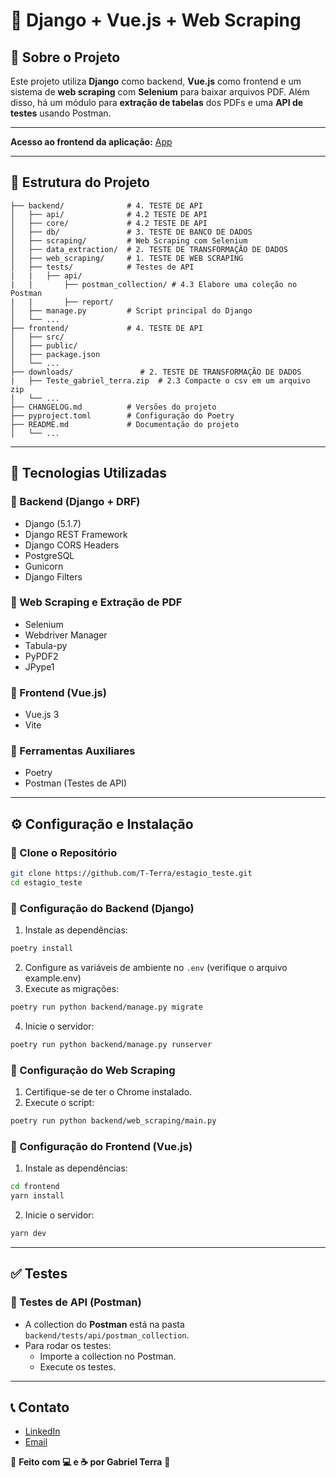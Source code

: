 # 📌 Django + Vue.js + Web Scraping

## 📝 Sobre o Projeto
Este projeto utiliza **Django** como backend, **Vue.js** como frontend e um sistema de **web scraping** com **Selenium** para baixar arquivos PDF. Além disso, há um módulo para **extração de tabelas** dos PDFs e uma **API de testes** usando Postman.

---

**Acesso ao frontend da aplicação:** [App](https://estagio-teste-five.vercel.app/)

---

## 📂 Estrutura do Projeto
```
├── backend/              # 4. TESTE DE API
│   ├── api/              # 4.2 TESTE DE API
│   ├── core/             # 4.2 TESTE DE API
│   ├── db/               # 3. TESTE DE BANCO DE DADOS
│   ├── scraping/         # Web Scraping com Selenium
│   ├── data_extraction/  # 2. TESTE DE TRANSFORMAÇÃO DE DADOS
│   ├── web_scraping/     # 1. TESTE DE WEB SCRAPING
│   ├── tests/            # Testes de API
|   |   ├── api/
|   |       ├── postman_collection/ # 4.3 Elabore uma coleção no Postman
|   |       ├── report/
│   ├── manage.py         # Script principal do Django
│   └── ...
├── frontend/             # 4. TESTE DE API
│   ├── src/
│   ├── public/
│   ├── package.json
│   └── ...
├── downloads/               # 2. TESTE DE TRANSFORMAÇÃO DE DADOS
|   ├── Teste_gabriel_terra.zip  # 2.3 Compacte o csv em um arquivo zip
│   └── ...
├── CHANGELOG.md          # Versões do projeto
├── pyproject.toml        # Configuração do Poetry
├── README.md             # Documentação do projeto
│   └── ...
```

---

## 🚀 Tecnologias Utilizadas
### 🔹 Backend (Django + DRF)
- Django (5.1.7)
- Django REST Framework
- Django CORS Headers
- PostgreSQL
- Gunicorn
- Django Filters

### 🔹 Web Scraping e Extração de PDF
- Selenium
- Webdriver Manager
- Tabula-py
- PyPDF2
- JPype1

### 🔹 Frontend (Vue.js)
- Vue.js 3
- Vite

### 🔹 Ferramentas Auxiliares
- Poetry 
- Postman (Testes de API)

---

## ⚙️ Configuração e Instalação
### 🔹 Clone o Repositório
```bash
git clone https://github.com/T-Terra/estagio_teste.git
cd estagio_teste
```

### 🔹 Configuração do Backend (Django)
1. Instale as dependências:
```bash
poetry install
```
2. Configure as variáveis de ambiente no `.env` (verifique o arquivo example.env)
3. Execute as migrações:
```bash
poetry run python backend/manage.py migrate
```
4. Inicie o servidor:
```bash
poetry run python backend/manage.py runserver
```

### 🔹 Configuração do Web Scraping
1. Certifique-se de ter o Chrome instalado.
2. Execute o script:
```bash
poetry run python backend/web_scraping/main.py
```

### 🔹 Configuração do Frontend (Vue.js)
1. Instale as dependências:
```bash
cd frontend
yarn install
```
2. Inicie o servidor:
```bash
yarn dev
```

---

## ✅ Testes
### 🔹 Testes de API (Postman)
- A collection do **Postman** está na pasta `backend/tests/api/postman_collection`.
- Para rodar os testes:
  - Importe a collection no Postman.
  - Execute os testes.

---

## 📞 Contato
- [LinkedIn](https://www.linkedin.com/in/gabriel-pereira-terra/)
- [Email](mailto:gabrielterra322@gmail.com)

🔹 **Feito com 💻 e ☕ por Gabriel Terra** 🚀

